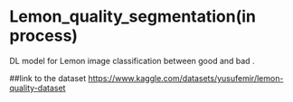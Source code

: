 # Lemon_quality_segmentation(in process)
DL model for Lemon image classification between good and bad . 

##link to the dataset
https://www.kaggle.com/datasets/yusufemir/lemon-quality-dataset
